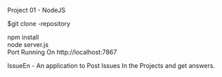 Project 01 - NodeJS

$git clone -repository <br>

npm install <br>
node server.js <br>
Port Running On http://localhost:7867<br>

IssueEn - An application to Post Issues In the Projects and get answers. 
